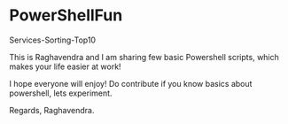 # PowerShellFun
Services-Sorting-Top10

This is Raghavendra and I am sharing few basic Powershell scripts, which makes your life easier at work!

I hope everyone will enjoy! Do contribute if you know basics about powershell, lets experiment.

Regards,
Raghavendra. 
